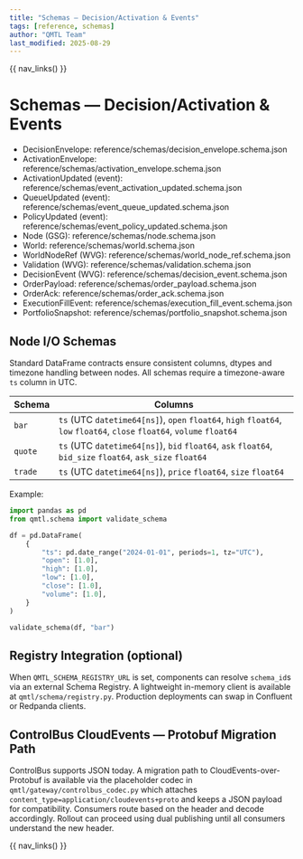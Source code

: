 ```yaml
---
title: "Schemas — Decision/Activation & Events"
tags: [reference, schemas]
author: "QMTL Team"
last_modified: 2025-08-29
---
```


{{ nav_links() }}

# Schemas — Decision/Activation & Events

- DecisionEnvelope: reference/schemas/decision_envelope.schema.json
- ActivationEnvelope: reference/schemas/activation_envelope.schema.json
- ActivationUpdated (event): reference/schemas/event_activation_updated.schema.json
- QueueUpdated (event): reference/schemas/event_queue_updated.schema.json
- PolicyUpdated (event): reference/schemas/event_policy_updated.schema.json
- Node (GSG): reference/schemas/node.schema.json
- World: reference/schemas/world.schema.json
- WorldNodeRef (WVG): reference/schemas/world_node_ref.schema.json
- Validation (WVG): reference/schemas/validation.schema.json
- DecisionEvent (WVG): reference/schemas/decision_event.schema.json
- OrderPayload: reference/schemas/order_payload.schema.json
- OrderAck: reference/schemas/order_ack.schema.json
- ExecutionFillEvent: reference/schemas/execution_fill_event.schema.json
- PortfolioSnapshot: reference/schemas/portfolio_snapshot.schema.json

## Node I/O Schemas

Standard DataFrame contracts ensure consistent columns, dtypes and timezone
handling between nodes. All schemas require a timezone-aware ``ts`` column in
UTC.

| Schema | Columns |
| ------ | ------- |
| ``bar`` | ``ts`` (UTC ``datetime64[ns]``), ``open`` ``float64``, ``high`` ``float64``, ``low`` ``float64``, ``close`` ``float64``, ``volume`` ``float64`` |
| ``quote`` | ``ts`` (UTC ``datetime64[ns]``), ``bid`` ``float64``, ``ask`` ``float64``, ``bid_size`` ``float64``, ``ask_size`` ``float64`` |
| ``trade`` | ``ts`` (UTC ``datetime64[ns]``), ``price`` ``float64``, ``size`` ``float64`` |

Example:

```python
import pandas as pd
from qmtl.schema import validate_schema

df = pd.DataFrame(
    {
        "ts": pd.date_range("2024-01-01", periods=1, tz="UTC"),
        "open": [1.0],
        "high": [1.0],
        "low": [1.0],
        "close": [1.0],
        "volume": [1.0],
    }
)

validate_schema(df, "bar")
```

## Registry Integration (optional)

When `QMTL_SCHEMA_REGISTRY_URL` is set, components can resolve `schema_id`s via
an external Schema Registry. A lightweight in-memory client is available at
`qmtl/schema/registry.py`. Production deployments can swap in Confluent or
Redpanda clients.

## ControlBus CloudEvents — Protobuf Migration Path

ControlBus supports JSON today. A migration path to CloudEvents-over-Protobuf is
available via the placeholder codec in `qmtl/gateway/controlbus_codec.py` which
attaches `content_type=application/cloudevents+proto` and keeps a JSON payload
for compatibility. Consumers route based on the header and decode accordingly.
Rollout can proceed using dual publishing until all consumers understand the
new header.

{{ nav_links() }}
